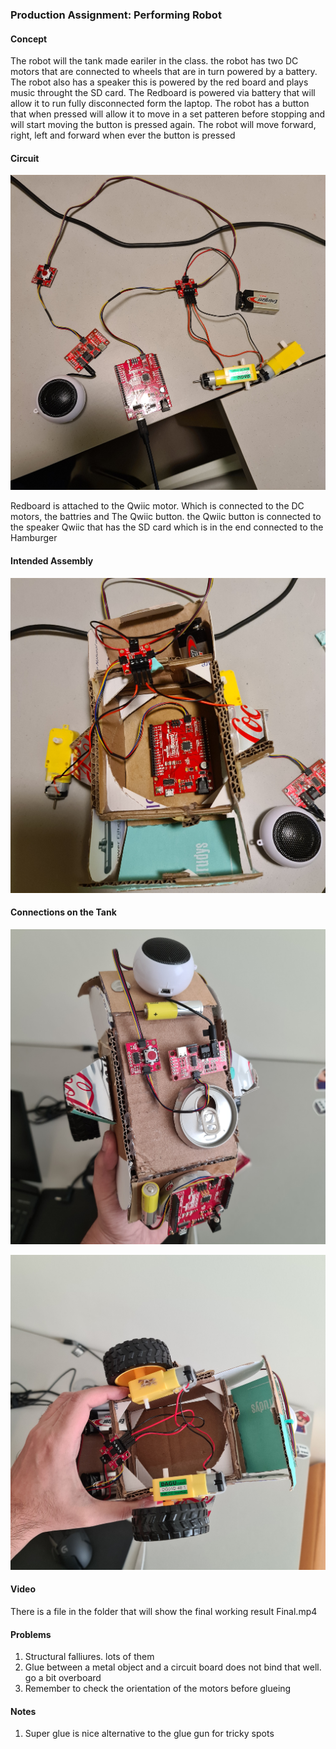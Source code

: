 ### Production Assignment: Performing Robot

#### Concept

The robot will the tank made eariler in the class. the robot has two DC motors that are connected to wheels that are in turn powered by a battery. The robot also has a speaker this is powered by the red board and plays music throught the SD card. The Redboard is powered via battery that will allow it to run fully disconnected form the laptop. The robot has a button that when pressed will allow it to move in a set patteren before stopping and will start moving the button is pressed again. The robot will move forward, right, left and forward when ever the button is pressed 


#### Circuit 

![](pic1.jpg)

Redboard is attached to the Qwiic motor. Which is connected to the DC motors, the battries and The Qwiic button. the Qwiic button is connected to the speaker Qwiic that has the SD card which is in the end connected to the Hamburger

#### Intended Assembly

![](pic2.jpg)

#### Connections on the Tank

![](pic3.jpg)

![](pic4.jpg)

#### Video

There is a file in the folder that will show the final working result Final.mp4


#### Problems 

1. Structural falliures. lots of them 
2. Glue between a metal object and a circuit board does not bind that well. go a bit overboard
3. Remember to check the orientation of the motors before glueing 

#### Notes

1. Super glue is nice alternative to the glue gun for tricky spots

